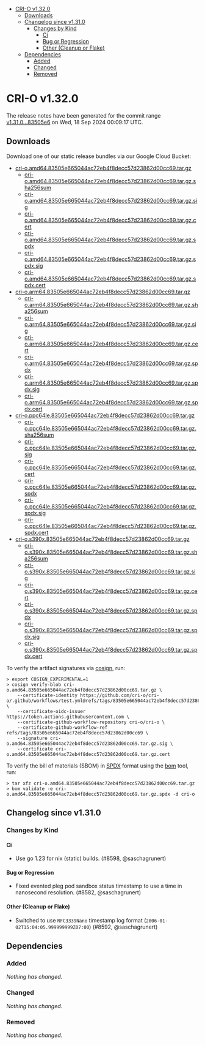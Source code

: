 - [CRI-O v1.32.0](#cri-o-v1320)
  - [Downloads](#downloads)
  - [Changelog since v1.31.0](#changelog-since-v1310)
    - [Changes by Kind](#changes-by-kind)
      - [Ci](#ci)
      - [Bug or Regression](#bug-or-regression)
      - [Other (Cleanup or Flake)](#other-cleanup-or-flake)
  - [Dependencies](#dependencies)
    - [Added](#added)
    - [Changed](#changed)
    - [Removed](#removed)

# CRI-O v1.32.0

The release notes have been generated for the commit range
[v1.31.0...83505e6](https://github.com/cri-o/cri-o/compare/v1.31.0...v1.32.0) on Wed, 18 Sep 2024 00:09:17 UTC.

## Downloads

Download one of our static release bundles via our Google Cloud Bucket:

- [cri-o.amd64.83505e665044ac72eb4f8decc57d23862d00cc69.tar.gz](https://storage.googleapis.com/cri-o/artifacts/cri-o.amd64.83505e665044ac72eb4f8decc57d23862d00cc69.tar.gz)
  - [cri-o.amd64.83505e665044ac72eb4f8decc57d23862d00cc69.tar.gz.sha256sum](https://storage.googleapis.com/cri-o/artifacts/cri-o.amd64.83505e665044ac72eb4f8decc57d23862d00cc69.tar.gz.sha256sum)
  - [cri-o.amd64.83505e665044ac72eb4f8decc57d23862d00cc69.tar.gz.sig](https://storage.googleapis.com/cri-o/artifacts/cri-o.amd64.83505e665044ac72eb4f8decc57d23862d00cc69.tar.gz.sig)
  - [cri-o.amd64.83505e665044ac72eb4f8decc57d23862d00cc69.tar.gz.cert](https://storage.googleapis.com/cri-o/artifacts/cri-o.amd64.83505e665044ac72eb4f8decc57d23862d00cc69.tar.gz.cert)
  - [cri-o.amd64.83505e665044ac72eb4f8decc57d23862d00cc69.tar.gz.spdx](https://storage.googleapis.com/cri-o/artifacts/cri-o.amd64.83505e665044ac72eb4f8decc57d23862d00cc69.tar.gz.spdx)
  - [cri-o.amd64.83505e665044ac72eb4f8decc57d23862d00cc69.tar.gz.spdx.sig](https://storage.googleapis.com/cri-o/artifacts/cri-o.amd64.83505e665044ac72eb4f8decc57d23862d00cc69.tar.gz.spdx.sig)
  - [cri-o.amd64.83505e665044ac72eb4f8decc57d23862d00cc69.tar.gz.spdx.cert](https://storage.googleapis.com/cri-o/artifacts/cri-o.amd64.83505e665044ac72eb4f8decc57d23862d00cc69.tar.gz.spdx.cert)
- [cri-o.arm64.83505e665044ac72eb4f8decc57d23862d00cc69.tar.gz](https://storage.googleapis.com/cri-o/artifacts/cri-o.arm64.83505e665044ac72eb4f8decc57d23862d00cc69.tar.gz)
  - [cri-o.arm64.83505e665044ac72eb4f8decc57d23862d00cc69.tar.gz.sha256sum](https://storage.googleapis.com/cri-o/artifacts/cri-o.arm64.83505e665044ac72eb4f8decc57d23862d00cc69.tar.gz.sha256sum)
  - [cri-o.arm64.83505e665044ac72eb4f8decc57d23862d00cc69.tar.gz.sig](https://storage.googleapis.com/cri-o/artifacts/cri-o.arm64.83505e665044ac72eb4f8decc57d23862d00cc69.tar.gz.sig)
  - [cri-o.arm64.83505e665044ac72eb4f8decc57d23862d00cc69.tar.gz.cert](https://storage.googleapis.com/cri-o/artifacts/cri-o.arm64.83505e665044ac72eb4f8decc57d23862d00cc69.tar.gz.cert)
  - [cri-o.arm64.83505e665044ac72eb4f8decc57d23862d00cc69.tar.gz.spdx](https://storage.googleapis.com/cri-o/artifacts/cri-o.arm64.83505e665044ac72eb4f8decc57d23862d00cc69.tar.gz.spdx)
  - [cri-o.arm64.83505e665044ac72eb4f8decc57d23862d00cc69.tar.gz.spdx.sig](https://storage.googleapis.com/cri-o/artifacts/cri-o.arm64.83505e665044ac72eb4f8decc57d23862d00cc69.tar.gz.spdx.sig)
  - [cri-o.arm64.83505e665044ac72eb4f8decc57d23862d00cc69.tar.gz.spdx.cert](https://storage.googleapis.com/cri-o/artifacts/cri-o.arm64.83505e665044ac72eb4f8decc57d23862d00cc69.tar.gz.spdx.cert)
- [cri-o.ppc64le.83505e665044ac72eb4f8decc57d23862d00cc69.tar.gz](https://storage.googleapis.com/cri-o/artifacts/cri-o.ppc64le.83505e665044ac72eb4f8decc57d23862d00cc69.tar.gz)
  - [cri-o.ppc64le.83505e665044ac72eb4f8decc57d23862d00cc69.tar.gz.sha256sum](https://storage.googleapis.com/cri-o/artifacts/cri-o.ppc64le.83505e665044ac72eb4f8decc57d23862d00cc69.tar.gz.sha256sum)
  - [cri-o.ppc64le.83505e665044ac72eb4f8decc57d23862d00cc69.tar.gz.sig](https://storage.googleapis.com/cri-o/artifacts/cri-o.ppc64le.83505e665044ac72eb4f8decc57d23862d00cc69.tar.gz.sig)
  - [cri-o.ppc64le.83505e665044ac72eb4f8decc57d23862d00cc69.tar.gz.cert](https://storage.googleapis.com/cri-o/artifacts/cri-o.ppc64le.83505e665044ac72eb4f8decc57d23862d00cc69.tar.gz.cert)
  - [cri-o.ppc64le.83505e665044ac72eb4f8decc57d23862d00cc69.tar.gz.spdx](https://storage.googleapis.com/cri-o/artifacts/cri-o.ppc64le.83505e665044ac72eb4f8decc57d23862d00cc69.tar.gz.spdx)
  - [cri-o.ppc64le.83505e665044ac72eb4f8decc57d23862d00cc69.tar.gz.spdx.sig](https://storage.googleapis.com/cri-o/artifacts/cri-o.ppc64le.83505e665044ac72eb4f8decc57d23862d00cc69.tar.gz.spdx.sig)
  - [cri-o.ppc64le.83505e665044ac72eb4f8decc57d23862d00cc69.tar.gz.spdx.cert](https://storage.googleapis.com/cri-o/artifacts/cri-o.ppc64le.83505e665044ac72eb4f8decc57d23862d00cc69.tar.gz.spdx.cert)
- [cri-o.s390x.83505e665044ac72eb4f8decc57d23862d00cc69.tar.gz](https://storage.googleapis.com/cri-o/artifacts/cri-o.s390x.83505e665044ac72eb4f8decc57d23862d00cc69.tar.gz)
  - [cri-o.s390x.83505e665044ac72eb4f8decc57d23862d00cc69.tar.gz.sha256sum](https://storage.googleapis.com/cri-o/artifacts/cri-o.s390x.83505e665044ac72eb4f8decc57d23862d00cc69.tar.gz.sha256sum)
  - [cri-o.s390x.83505e665044ac72eb4f8decc57d23862d00cc69.tar.gz.sig](https://storage.googleapis.com/cri-o/artifacts/cri-o.s390x.83505e665044ac72eb4f8decc57d23862d00cc69.tar.gz.sig)
  - [cri-o.s390x.83505e665044ac72eb4f8decc57d23862d00cc69.tar.gz.cert](https://storage.googleapis.com/cri-o/artifacts/cri-o.s390x.83505e665044ac72eb4f8decc57d23862d00cc69.tar.gz.cert)
  - [cri-o.s390x.83505e665044ac72eb4f8decc57d23862d00cc69.tar.gz.spdx](https://storage.googleapis.com/cri-o/artifacts/cri-o.s390x.83505e665044ac72eb4f8decc57d23862d00cc69.tar.gz.spdx)
  - [cri-o.s390x.83505e665044ac72eb4f8decc57d23862d00cc69.tar.gz.spdx.sig](https://storage.googleapis.com/cri-o/artifacts/cri-o.s390x.83505e665044ac72eb4f8decc57d23862d00cc69.tar.gz.spdx.sig)
  - [cri-o.s390x.83505e665044ac72eb4f8decc57d23862d00cc69.tar.gz.spdx.cert](https://storage.googleapis.com/cri-o/artifacts/cri-o.s390x.83505e665044ac72eb4f8decc57d23862d00cc69.tar.gz.spdx.cert)

To verify the artifact signatures via [cosign](https://github.com/sigstore/cosign), run:

```console
> export COSIGN_EXPERIMENTAL=1
> cosign verify-blob cri-o.amd64.83505e665044ac72eb4f8decc57d23862d00cc69.tar.gz \
    --certificate-identity https://github.com/cri-o/cri-o/.github/workflows/test.yml@refs/tags/83505e665044ac72eb4f8decc57d23862d00cc69 \
    --certificate-oidc-issuer https://token.actions.githubusercontent.com \
    --certificate-github-workflow-repository cri-o/cri-o \
    --certificate-github-workflow-ref refs/tags/83505e665044ac72eb4f8decc57d23862d00cc69 \
    --signature cri-o.amd64.83505e665044ac72eb4f8decc57d23862d00cc69.tar.gz.sig \
    --certificate cri-o.amd64.83505e665044ac72eb4f8decc57d23862d00cc69.tar.gz.cert
```

To verify the bill of materials (SBOM) in [SPDX](https://spdx.org) format using the [bom](https://sigs.k8s.io/bom) tool, run:

```console
> tar xfz cri-o.amd64.83505e665044ac72eb4f8decc57d23862d00cc69.tar.gz
> bom validate -e cri-o.amd64.83505e665044ac72eb4f8decc57d23862d00cc69.tar.gz.spdx -d cri-o
```

## Changelog since v1.31.0

### Changes by Kind

#### Ci
 - Use go 1.23 for nix (static) builds. (#8598, @saschagrunert)

#### Bug or Regression
 - Fixed evented pleg pod sandbox status timestamp to use a time in nanosecond resolution. (#8582, @saschagrunert)

#### Other (Cleanup or Flake)
 - Switched to use `RFC3339Nano` timestamp log format (`2006-01-02T15:04:05.999999999Z07:00`) (#8592, @saschagrunert)

## Dependencies

### Added
_Nothing has changed._

### Changed
_Nothing has changed._

### Removed
_Nothing has changed._
